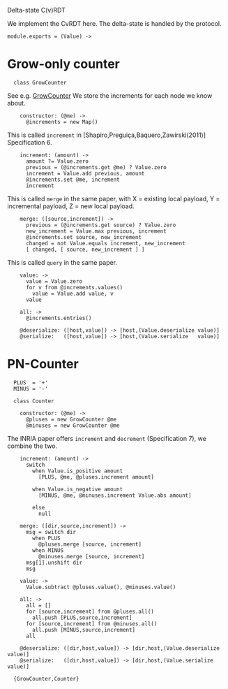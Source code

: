 Delta-state C(v)RDT

We implement the CvRDT here. The delta-state is handled by the protocol.

    module.exports = (Value) ->

Grow-only counter
=================

      class GrowCounter

See e.g. [GrowCounter](https://en.wikipedia.org/wiki/Conflict-free_replicated_data_type#G-Counter_(Grow-only_Counter))
We store the increments for each node we know about.

        constructor: (@me) ->
          @increments = new Map()

This is called `increment` in [Shapiro,Preguiça,Baquero,Zawirski(2011)] Specification 6.

        increment: (amount) ->
          amount ?= Value.zero
          previous = (@increments.get @me) ? Value.zero
          increment = Value.add previous, amount
          @increments.set @me, increment
          increment

This is called `merge` in the same paper, with X = existing local payload, Y = incremental payload, Z = new local payload.

        merge: ([source,increment]) ->
          previous = (@increments.get source) ? Value.zero
          new_increment = Value.max previous, increment
          @increments.set source, new_increment
          changed = not Value.equals increment, new_increment
          [ changed, [ source, new_increment ] ]

This is called `query` in the same paper.

        value: ->
          value = Value.zero
          for v from @increments.values()
            value = Value.add value, v
          value

        all: ->
          @increments.entries()

        @deserialize: ([host,value]) -> [host,(Value.deserialize value)]
        @serialize:   ([host,value]) -> [host,(Value.serialize   value)]

PN-Counter
==========

      PLUS  = '+'
      MINUS = '-'

      class Counter

        constructor: (@me) ->
          @pluses = new GrowCounter @me
          @minuses = new GrowCounter @me

The INRIA paper offers `increment` and `decrement` (Specification 7), we combine the two.

        increment: (amount) ->
          switch
            when Value.is_positive amount
              [PLUS, @me, @pluses.increment amount]

            when Value.is_negative amount
              [MINUS, @me, @minuses.increment Value.abs amount]

            else
              null

        merge: ([dir,source,increment]) ->
          msg = switch dir
            when PLUS
              @pluses.merge [source, increment]
            when MINUS
              @minuses.merge [source, increment]
          msg[1].unshift dir
          msg

        value: ->
          Value.subtract @pluses.value(), @minuses.value()

        all: ->
          all = []
          for [source,increment] from @pluses.all()
            all.push [PLUS,source,increment]
          for [source,increment] from @minuses.all()
            all.push [MINUS,source,increment]
          all

        @deserialize: ([dir,host,value]) -> [dir,host,(Value.deserialize value)]
        @serialize:   ([dir,host,value]) -> [dir,host,(Value.serialize   value)]

      {GrowCounter,Counter}
